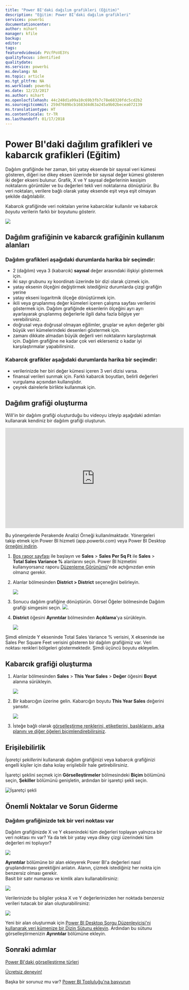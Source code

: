 ```yaml
---
title: "Power BI'daki dağılım grafikleri (Eğitim)"
description: "Eğitim: Power BI'daki dağılım grafikleri"
services: powerbi
documentationcenter: 
author: mihart
manager: kfile
backup: 
editor: 
tags: 
featuredvideoid: PVcfPoVE3Ys
qualityfocus: identified
qualitydate: 
ms.service: powerbi
ms.devlang: NA
ms.topic: article
ms.tgt_pltfrm: NA
ms.workload: powerbi
ms.date: 12/23/2017
ms.author: mihart
ms.openlocfilehash: 44c248d1a99a10c69b3fb7c78e68320fdc5cd2b2
ms.sourcegitcommit: 259d7689bcb1683d4d63a245a9b02becea072139
ms.translationtype: HT
ms.contentlocale: tr-TR
ms.lasthandoff: 01/17/2018
---
```

# <a name="scatter-charts-and-bubble-charts-in-power-bi-tutorial"></a>Power BI'daki dağılım grafikleri ve kabarcık grafikleri (Eğitim)
Dağılım grafiğinde her zaman, biri yatay eksende bir sayısal veri kümesi gösteren, diğeri ise dikey eksen üzerinde bir sayısal değer kümesi gösteren iki değer ekseni bulunur. Grafik, X ve Y sayısal değerlerinin kesişim noktalarını görüntüler ve bu değerleri tekli veri noktalarına dönüştürür. Bu veri noktaları, verilere bağlı olarak yatay eksende eşit veya eşit olmayan şekilde dağıtılabilir.

Kabarcık grafiğinde veri noktaları yerine kabarcıklar kullanılır ve kabarcık *boyutu* verilerin farklı bir boyutunu gösterir.

![](media/power-bi-visualization-scatter/power-bi-bubble-chart.png)

## <a name="when-to-use-a-scatter-chart-or-bubble-chart"></a>Dağılım grafiğinin ve kabarcık grafiğinin kullanım alanları
### <a name="scatter-charts-are-a-great-choice"></a>Dağılım grafikleri aşağıdaki durumlarda harika bir seçimdir:
* 2 (dağılım) veya 3 (kabarcık) **sayısal** değer arasındaki ilişkiyi göstermek için.
* iki sayı grubunu xy koordinatı üzerinde bir dizi olarak çizmek için.
* yatay eksenin ölçeğini değiştirmek istediğiniz durumlarda çizgi grafiğin yerine    
* yatay ekseni logaritmik ölçeğe dönüştürmek için.
* ikili veya gruplanmış değer kümeleri içeren çalışma sayfası verilerini göstermek için. Dağılım grafiğinde eksenlerin ölçeğini ayrı ayrı ayarlayarak gruplanmış değerlerle ilgili daha fazla bilgiye yer verebilirsiniz.
* doğrusal veya doğrusal olmayan eğilimler, gruplar ve aykırı değerler gibi büyük veri kümelerindeki desenleri göstermek için.
* zamanı dikkate almadan büyük değerli veri noktalarını karşılaştırmak için. Dağılım grafiğine ne kadar çok veri eklerseniz o kadar iyi karşılaştırmalar yapabilirsiniz.

### <a name="bubble-charts-are-a-great-choice"></a>Kabarcık grafikler aşağıdaki durumlarda harika bir seçimdir:
* verilerinizde her biri değer kümesi içeren 3 veri dizisi varsa.
* finansal verileri sunmak için.  Farklı kabarcık boyutları, belirli değerleri vurgulama açısından kullanışlıdır.
* çeyrek dairelerle birlikte kullanmak için.

## <a name="create-a-scatter-chart"></a>Dağılım grafiği oluşturma
Will'in bir dağılım grafiği oluşturduğu bu videoyu izleyip aşağıdaki adımları kullanarak kendiniz bir dağılım grafiği oluşturun.

<iframe width="560" height="315" src="https://www.youtube.com/embed/PVcfPoVE3Ys?list=PL1N57mwBHtN0JFoKSR0n-tBkUJHeMP2cP" frameborder="0" allowfullscreen></iframe>


Bu yönergelerde Perakende Analizi Örneği kullanılmaktadır. Yönergeleri takip etmek için Power BI hizmeti (app.powerbi.com) veya Power BI Desktop [örneğini indirin](sample-datasets.md).   

1. [Boş rapor sayfası](power-bi-report-add-page.md) ile başlayın ve **Sales** \> **Sales Per Sq Ft** ile **Sales** > **Total Sales Variance %** alanlarını seçin. Power BI hizmetini kullanıyorsanız raporu [Düzenleme Görünümü](service-interact-with-a-report-in-editing-view.md)'nde açtığınızdan emin olmanız gerekir.
 
2. Alanlar bölmesinden **District > District** seçeneğini belirleyin.
   
    ![](media/power-bi-visualization-scatter/power-bi-bar-chart.png)
4. Sonucu dağılım grafiğine dönüştürün. Görsel Öğeler bölmesinde Dağılım grafiği simgesini seçin.
   ![](media/power-bi-visualization-scatter/pbi_scatter_chart_icon.png).
5. **District** öğesini **Ayrıntılar** bölmesinden **Açıklama**'ya sürükleyin.
   
    ![](media/power-bi-visualization-scatter/power-bi-scatter.png)

Şimdi elimizde Y ekseninde Total Sales Variance % verisini, X ekseninde ise Sales Per Square Feet verisini gösteren bir dağılım grafiğimiz var.  Veri noktası renkleri bölgeleri göstermektedir.  Şimdi üçüncü boyutu ekleyelim.

## <a name="create-a-bubble-chart"></a>Kabarcık grafiği oluşturma
1. Alanlar bölmesinden **Sales** > **This Year Sales** > **Değer** öğesini **Boyut** alanına sürükleyin. 
   
   ![](media/power-bi-visualization-scatter/power-bi-bubble.png)
2. Bir kabarcığın üzerine gelin.  Kabarcığın boyutu **This Year Sales** değerini yansıtır.
   
    ![](media/power-bi-visualization-scatter/pbi_scatter_chart_hover.png)
3. İsteğe bağlı olarak [görselleştirme renklerini, etiketlerini, başlıklarını, arka planını ve diğer öğeleri biçimlendirebilirsiniz](service-getting-started-with-color-formatting-and-axis-properties.md).

## <a name="accessibility"></a>Erişilebilirlik

*İşaretçi şekillerini* kullanarak dağılım grafiğinizi veya kabarcık grafiğinizi engelli kişiler için daha kolay erişilebilir hale getirebilirsiniz. 

İşaretçi şeklini seçmek için **Görselleştirmeler** bölmesindeki **Biçim** bölümünü seçin, **Şekiller** bölümünü genişletin, ardından bir işaretçi şekli seçin.

![İşaretçi şekli](media/power-bi-visualization-scatter/pbi_scatter_marker.png)

## <a name="considerations-and-troubleshooting"></a>Önemli Noktalar ve Sorun Giderme
### <a name="your-scatter-chart-has-only-one-data-point"></a>**Dağılım grafiğinizde tek bir veri noktası var**
Dağılım grafiğinizde X ve Y eksenindeki tüm değerleri toplayan yalnızca bir veri noktası mı var?  Ya da tek bir yatay veya dikey çizgi üzerindeki tüm değerleri mi topluyor?

![](media/power-bi-visualization-scatter/pbi_scatter_tshoot1.png)

**Ayrıntılar** bölümüne bir alan ekleyerek Power BI'a değerleri nasıl gruplandırması gerektiğini anlatın. Alanın, çizmek istediğiniz her nokta için benzersiz olması gerekir.  
Basit bir satır numarası ve kimlik alanı kullanabilirsiniz:

![](media/power-bi-visualization-scatter/pbi_scatter_tshoot.png)

Verilerinizde bu bilgiler yoksa X ve Y değerlerinizden her noktada benzersiz verileri tutacak bir alan oluşturabilirsiniz:

![](media/power-bi-visualization-scatter/pbi_scatter_tshoot2.png)

Yeni bir alan oluşturmak için [Power BI Desktop Sorgu Düzenleyicisi'ni kullanarak veri kümenize bir Dizin Sütunu ekleyin](desktop-add-custom-column.md).  Ardından bu sütunu görselleştirmenizin **Ayrıntılar** bölümüne ekleyin.

## <a name="next-steps"></a>Sonraki adımlar
 [Power BI'daki görselleştirme türleri](power-bi-visualization-types-for-reports-and-q-and-a.md)

[Ücretsiz deneyin!](https://powerbi.com/)  

Başka bir sorunuz mu var? [Power BI Topluluğu'na başvurun](http://community.powerbi.com/)

